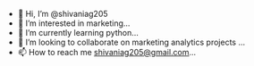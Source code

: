 - 👋 Hi, I’m @shivaniag205
- 👀 I’m interested in marketing...
- 🌱 I’m currently learning python...
- 💞️ I’m looking to collaborate on marketing analytics projects ...
- 📫 How to reach me shivaniag205@gmail.com...

<!---
shivaniag205/shivaniag205 is a ✨ special ✨ repository because its `README.md` (this file) appears on your GitHub profile.
You can click the Preview link to take a look at your changes.
--->
